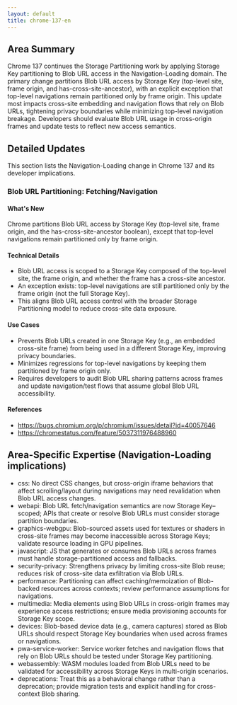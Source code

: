 ```yaml
---
layout: default
title: chrome-137-en
---
```


## Area Summary

Chrome 137 continues the Storage Partitioning work by applying Storage Key partitioning to Blob URL access in the Navigation-Loading domain. The primary change partitions Blob URL access by Storage Key (top-level site, frame origin, and has-cross-site-ancestor), with an explicit exception that top-level navigations remain partitioned only by frame origin. This update most impacts cross-site embedding and navigation flows that rely on Blob URLs, tightening privacy boundaries while minimizing top-level navigation breakage. Developers should evaluate Blob URL usage in cross-origin frames and update tests to reflect new access semantics.

## Detailed Updates

This section lists the Navigation-Loading change in Chrome 137 and its developer implications.

### Blob URL Partitioning: Fetching/Navigation

#### What's New
Chrome partitions Blob URL access by Storage Key (top-level site, frame origin, and the has-cross-site-ancestor boolean), except that top-level navigations remain partitioned only by frame origin.

#### Technical Details
- Blob URL access is scoped to a Storage Key composed of the top-level site, the frame origin, and whether the frame has a cross-site ancestor.
- An exception exists: top-level navigations are still partitioned only by the frame origin (not the full Storage Key).
- This aligns Blob URL access control with the broader Storage Partitioning model to reduce cross-site data exposure.

#### Use Cases
- Prevents Blob URLs created in one Storage Key (e.g., an embedded cross-site frame) from being used in a different Storage Key, improving privacy boundaries.
- Minimizes regressions for top-level navigations by keeping them partitioned by frame origin only.
- Requires developers to audit Blob URL sharing patterns across frames and update navigation/test flows that assume global Blob URL accessibility.

#### References
- https://bugs.chromium.org/p/chromium/issues/detail?id=40057646
- https://chromestatus.com/feature/5037311976488960

## Area-Specific Expertise (Navigation-Loading implications)

- css: No direct CSS changes, but cross-origin iframe behaviors that affect scrolling/layout during navigations may need revalidation when Blob URL access changes.
- webapi: Blob URL fetch/navigation semantics are now Storage Key–scoped; APIs that create or resolve Blob URLs must consider storage partition boundaries.
- graphics-webgpu: Blob-sourced assets used for textures or shaders in cross-site frames may become inaccessible across Storage Keys; validate resource loading in GPU pipelines.
- javascript: JS that generates or consumes Blob URLs across frames must handle storage-partitioned access and fallbacks.
- security-privacy: Strengthens privacy by limiting cross-site Blob reuse; reduces risk of cross-site data exfiltration via Blob URLs.
- performance: Partitioning can affect caching/memoization of Blob-backed resources across contexts; review performance assumptions for navigations.
- multimedia: Media elements using Blob URLs in cross-origin frames may experience access restrictions; ensure media provisioning accounts for Storage Key scope.
- devices: Blob-based device data (e.g., camera captures) stored as Blob URLs should respect Storage Key boundaries when used across frames or navigations.
- pwa-service-worker: Service worker fetches and navigation flows that rely on Blob URLs should be tested under Storage Key partitioning.
- webassembly: WASM modules loaded from Blob URLs need to be validated for accessibility across Storage Keys in multi-origin scenarios.
- deprecations: Treat this as a behavioral change rather than a deprecation; provide migration tests and explicit handling for cross-context Blob sharing.
